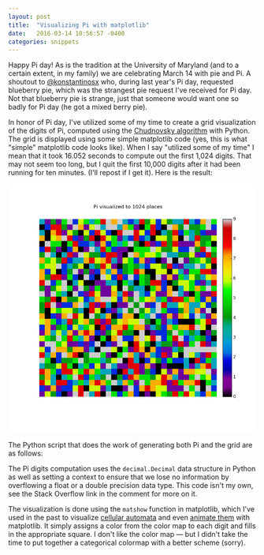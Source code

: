 ```yaml
---
layout: post
title:  "Visualizing Pi with matplotlib"
date:   2016-03-14 10:56:57 -0400
categories: snippets
---
```


Happy Pi day! As is the tradition at the University of Maryland (and to a certain extent, in my family) we are celebrating March 14 with pie and Pi. A shoutout to [@konstantinosx](https://github.com/konstantinosx/) who, during last year's Pi day, requested blueberry pie, which was the strangest pie request I've received for Pi day. Not that blueberry pie is strange, just that someone would want one so badly for Pi day (he got a mixed berry pie).

In honor of Pi day, I've utilized some of my time to create a grid visualization of the digits of Pi, computed using the [Chudnovsky algorithm](https://en.wikipedia.org/wiki/Chudnovsky_algorithm) with Python. The grid is displayed using some simple matplotlib code (yes, this is what "simple" matplotlib code looks like). When I say "utilized some of my time" I mean that it took 16.052 seconds to compute out the first 1,024 digits. That may not seem too long, but I quit the first 10,000 digits after it had been running for ten minutes. (I'll repost if I get it). Here is the result:

![Grid visualization of the digits of Pi](/assets/images/2016-03-14-pi-grid.png)

The Python script that does the work of generating both Pi and the grid are as follows:

<script src="https://gist.github.com/bbengfort/b5e1242cca38de13e98b.js"></script>

The Pi digits computation uses the `decimal.Decimal` data structure in Python as well as setting a context to ensure that we lose no information by overflowing a float or a double precision data type. This code isn't my own, see the Stack Overflow link in the comment for more on it.

The visualization is done using the `matshow` function in matplotlib, which I've used in the past to visualize [cellular automata](https://github.com/bbengfort/cellular-automata) and even [animate them](https://youtu.be/KGL2fJcnXDE) with matplotlib. It simply assigns a color from the color map to each digit and fills in the appropriate square. I don't like the color map &mdash; but I didn't take the time to put together a categorical colormap with a better scheme (sorry).

